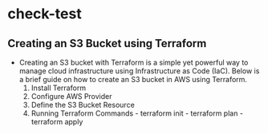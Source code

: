 # check-test
## Creating an S3 Bucket using Terraform
- Creating an S3 bucket with Terraform is a simple yet powerful way to manage cloud infrastructure using Infrastructure as Code (IaC). Below is a brief guide on how to create an S3 bucket in AWS using Terraform.
    1. Install Terraform
    2. Configure AWS Provider
    3. Define the S3 Bucket Resource
    4. Running Terraform Commands
      - terraform init
      - terraform plan
      - terraform apply